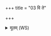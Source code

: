 +++
title = "03 वि ते"

+++
<details><summary>मूलम् (WS)</summary>

वि ते मदं मदवति शरुमिव पातयामसि ।  
प्र त्वा चरुमिव येषन्तं वचसा स्थापयामसि ॥ ३ ॥
</details>